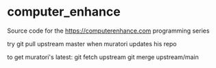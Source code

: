 # computer_enhance
Source code for the https://computerenhance.com programming series

try git pull upstream master when muratori updates his repo

to get muratori's latest: 
git fetch upstream
git merge upstream/main